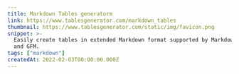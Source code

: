 ```yaml
---
title: Markdown Tables generatorm
link: https://www.tablesgenerator.com/markdown_tables
thumbnail: https://www.tablesgenerator.com/static/img/favicon.png
snippet: >-
  Easily create tables in extended Markdown format supported by Markdown Here
  and GFM.
tags: ["markdown"]
createdAt: 2022-02-03T00:00:00.000Z
---
```

